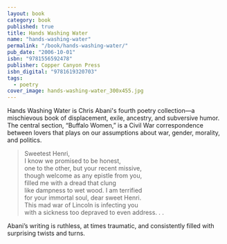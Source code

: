 ```yaml
---
layout: book
category: book
published: true
title: Hands Washing Water
name: "hands-washing-water"
permalink: "/book/hands-washing-water/"
pub_date: "2006-10-01"
isbn: "9781556592478"
publisher: Copper Canyon Press
isbn_digital: "9781619320703"
tags: 
  - poetry
cover_image: hands-washing-water_300x455.jpg
---
```


Hands Washing Water is Chris Abani's fourth poetry collection—a mischievous book of displacement, exile, ancestry, and subversive humor. The central section, “Buffalo Women,” is a Civil War correspondence between lovers that plays on our assumptions about war, gender, morality, and politics.


> Sweetest Henri,  
I know we promised to be honest,  
one to the other, but your recent missive,  
though welcome as any epistle from you,  
filled me with a dread that clung  
like dampness to wet wood. I am terrified  
for your immortal soul, dear sweet Henri.  
This mad war of Lincoln is infecting you  
with a sickness too depraved to even address. . .

Abani’s writing is ruthless, at times traumatic, and consistently filled with surprising twists and turns.